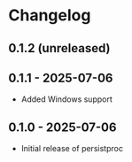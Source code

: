 # Changelog

<!-- loosely based on https://keepachangelog.com/en/1.0.0/ -->

## 0.1.2 (unreleased)

## 0.1.1 - 2025-07-06

- Added Windows support

## 0.1.0 - 2025-07-06

- Initial release of persistproc